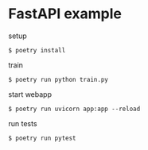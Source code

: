 # FastAPI example

setup

```
$ poetry install
```

train

```
$ poetry run python train.py
```

start webapp

```
$ poetry run uvicorn app:app --reload
```

run tests

```
$ poetry run pytest
```